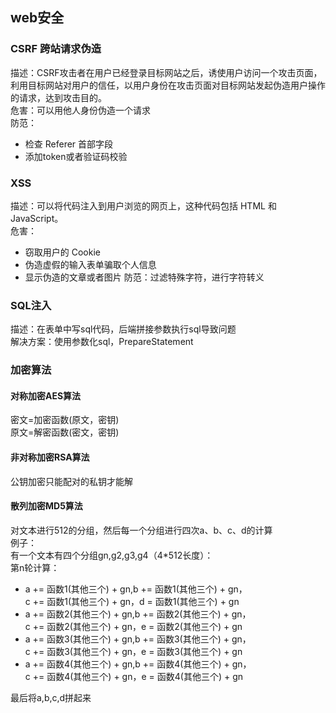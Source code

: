 ## web安全
### CSRF 跨站请求伪造
描述：CSRF攻击者在用户已经登录目标网站之后，诱使用户访问一个攻击页面，利用目标网站对用户的信任，以用户身份在攻击页面对目标网站发起伪造用户操作的请求，达到攻击目的。  
危害：可以用他人身份伪造一个请求  
防范：
* 检查 Referer 首部字段
* 添加token或者验证码校验
### XSS
描述：可以将代码注入到用户浏览的网页上，这种代码包括 HTML 和 JavaScript。  
危害：
* 窃取用户的 Cookie
* 伪造虚假的输入表单骗取个人信息
* 显示伪造的文章或者图片
防范：过滤特殊字符，进行字符转义
### SQL注入
描述：在表单中写sql代码，后端拼接参数执行sql导致问题  
解决方案：使用参数化sql，PrepareStatement
### 加密算法
#### 对称加密AES算法
密文=加密函数(原文，密钥)  
原文=解密函数(密文，密钥)  
#### 非对称加密RSA算法
公钥加密只能配对的私钥才能解
#### 散列加密MD5算法
对文本进行512的分组，然后每一个分组进行四次a、b、c、d的计算  
例子：  
有一个文本有四个分组gn,g2,g3,g4（4*512长度）：  
第n轮计算：  
 * a += 函数1(其他三个) + gn,b += 函数1(其他三个) + gn，  
 c += 函数1(其他三个) + gn，d = 函数1(其他三个) + gn  
 * a += 函数2(其他三个) + gn,b += 函数2(其他三个) + gn，  
 c += 函数2(其他三个) + gn，e = 函数2(其他三个) + gn  
 * a += 函数3(其他三个) + gn,b += 函数3(其他三个) + gn，  
 c += 函数3(其他三个) + gn，e = 函数3(其他三个) + gn  
 * a += 函数4(其他三个) + gn,b += 函数4(其他三个) + gn，  
 c += 函数4(其他三个) + gn，e = 函数4(其他三个) + gn  
 
 最后将a,b,c,d拼起来
 